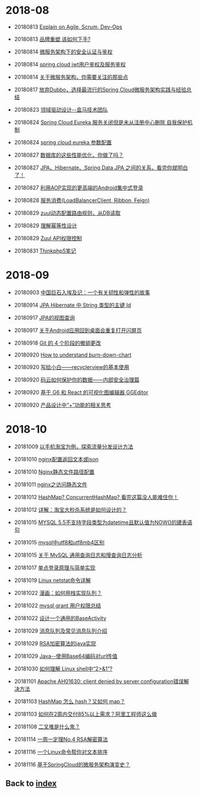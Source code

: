 # 2018-08
- 20180813 [Explain on Agile, Scrum, Dev-Ops](https://www.cnblogs.com/JackMa/p/5267553.html)
- 20180813 [品牌重塑,该如何下手?](https://mp.weixin.qq.com/s/AObb2yJwxz5Is3O6fopCaw)

- 20180814 [微服务架构下的安全认证与鉴权](https://blog.csdn.net/jessise_zhan/article/details/80130532)
- 20180814 [spring cloud jwt用户鉴权及服务鉴权](https://blog.csdn.net/luwei42768/article/details/79312867)
- 20180814 [关于微服务架构，你需要关注的那些点](https://mp.weixin.qq.com/s/OcKXrCQBxETxTNvXnNNaLw)

- 20180817 [放弃Dubbo，选择最流行的Spring Cloud微服务架构实践与经验总结](https://my.oschina.net/u/3677020/blog/1570248)

- 20180823 [领域驱动设计--盒马技术团队](https://mp.weixin.qq.com/s/c_5QUFu778NM67gNSrzvqA)

- 20180824 [Spring Cloud Eureka 服务关闭但是未从注册中心删除 自我保护机制](https://www.cnblogs.com/hfultrastrong/p/8623288.html)
- 20180824 [spring cloud eureka 参数配置](https://www.jianshu.com/p/e2bebfb0d075)

- 20180827 [数据库的这些性能优化，你做了吗？](https://mp.weixin.qq.com/s/TKnFxcz3OEeEv2eobSLaBQ)
- 20180827 [JPA、Hibernate、Spring Data JPA 之间的关系，看完你就明白了！](https://mp.weixin.qq.com/s/0O8Lt5qU31z8cc_rQZPbiA)
- 20180827 [利用AOP实现的更高端的Android集中式登录](https://mp.weixin.qq.com/s/8vrZLfoLGz045iQx4ehHdA)

- 20180828 [服务消费(LoadBalancerClient, Ribbon, Feign)](https://www.jianshu.com/p/562045489d9d)

- 20180829 [zuul动态配置路由规则，从DB读取](https://blog.csdn.net/tianyaleixiaowu/article/details/77933295?locationNum=5&fps=1)
- 20180829 [理解幂等性设计](http://www.cnblogs.com/weidagang2046/archive/2011/06/04/2063696.html)
- 20180829 [Zuul API权限控制](https://www.cnblogs.com/hyhnet/p/8097641.html)

- 20180831 [Thinkphp5笔记](http://www.thinkphp.cn/topic/48029.html)

# 2018-09
- 20180903 [中国巨石入埃及记：一个有关韧性和弹性的故事](http://finance.sina.com.cn/zl/china/2018-09-03/zl-ihiqtcan0826520.shtml)

- 20180914 [JPA Hibernate 中 String 类型的主键 Id](https://www.jianshu.com/p/5d3b8f13de8f)

- 20180917 [JPA的视图查询](https://blog.csdn.net/chaijunkun/article/details/8442406)
- 20180917 [关于Android应用回到桌面会重复打开闪屏页](https://www.jianshu.com/p/b202690b7d96)

- 20180918 [Git 的 4 个阶段的撤销更改](https://mp.weixin.qq.com/s/_fbkqgEtYGxttWWip8Esjw)

- 20180920 [How to understand burn-down-chart](https://www.jianshu.com/p/c59e2f6d861c?winzoom=1)
- 20180920 [写给小白——recyclerview的基本使用](https://www.jianshu.com/p/bb6b029de04f)
- 20180920 [码云如何保护你的数据——内部安全治理篇](https://mp.weixin.qq.com/s/mtiEt7WVirJlaZ7M3hRVcA)
- 20180920 [基于 G6 和 React 的可视化图编辑器 GGEditor](https://mp.weixin.qq.com/s/sd7Yhwepsg75M6aBLgKRmQ)
- 20180920 [产品设计中“+”功能的相关思考](https://mp.weixin.qq.com/s/kmQnyP24jLQrRnmD7evevA)

# 2018-10
- 20181009 [以手机淘宝为例，探索流量分发设计方法](https://mp.weixin.qq.com/s/oGvTb1eY3yrgJE90I5IBRQ)
- 20181010 [nginx配置返回文本或json](https://www.cnblogs.com/freeweb/p/5944894.html)
- 20181010 [Nginx静态文件路径配置](https://blog.csdn.net/spark_csdn/article/details/80836326)
- 20181011 [nginx之访问静态文件](https://www.cnblogs.com/yuan-yuan/p/4892301.html)
- 20181012 [HashMap? ConcurrentHashMap? 看完这篇没人能难住你！](https://my.oschina.net/crossoverjie/blog/1861138)
- 20181012 [详解：淘宝大秒杀系统是如何设计的？](https://my.oschina.net/u/3972077/blog/2231326)

- 20181015 [MYSQL 5.5不支持字段类型为datetime且默认值为NOW()的建表语句](https://blog.csdn.net/qq_37929849/article/details/78507210)
- 20181015 [mysql中utf8和utf8mb4区别](https://www.cnblogs.com/beyang/p/7580814.html)
- 20181015 [关于 MySQL 通用查询日志和慢查询日志分析](https://mp.weixin.qq.com/s/SL4dsWnJ4oIV2DHBYOulvA)
- 20181017 [单点登录原理与简单实现](https://blog.csdn.net/u011277123/article/details/53404269)
- 20181019 [Linux netstat命令详解](https://mp.weixin.qq.com/s/zApKruVMHOM1ebfOKqmO6g)

- 20181022 [漫画：如何用栈实现队列？](https://mp.weixin.qq.com/s/IiOUgS5jZ6pgVqUAJHwNKg)
- 20181022 [mysql grant 用户权限总结](https://blog.csdn.net/anzhen0429/article/details/78296814)
- 20181022 [设计一个通用的BaseActivity](https://blog.csdn.net/qq_25749749/article/details/81567766)

- 20181029 [消息队列及常见消息队列介绍](http://www.cnblogs.com/Terry-Wu/p/7644279.html)
- 20181029 [RSA加密算法的java实现](https://blog.csdn.net/cz0217/article/details/78426733)
- 20181029 [Java--使用Base64编码对url传值](https://blog.csdn.net/qq_36411874/article/details/79624739)
- 20181030 [如何理解 Linux shell中“2>&1”?](https://mp.weixin.qq.com/s/-9uO7lc_xfvpZxEsaez7HQ)
- 20181101 [Apache AH01630: client denied by server configuration错误解决方法](https://www.linuxidc.com/Linux/2017-02/140103.htm)
- 20181103 [HashMap 怎么 hash？又如何 map？](https://mp.weixin.qq.com/s/ev62FoC1eb1tm6EiHfKHuw)
- 20181103 [如何在2周内交付85%以上需求？阿里工程师这么做](https://mp.weixin.qq.com/s/M0S0sxJy3oxhgsyqTcLpaQ)

- 20181108 [二叉堆是什么鬼？](https://mp.weixin.qq.com/s/VlGCOaSjM4NS_ZloQuhwLA)
- 20181114 [一周一定理No.4 RSA解密算法](https://mp.weixin.qq.com/s/TOdQT0WZogTDhCz_WfURNw)
- 20181116 [一个Linux命令帮你对文本排序](https://mp.weixin.qq.com/s/I6bH30AOionkI76JxO0JJw)
- 20181116 [基于SpringCloud的微服务架构演变史？](https://mp.weixin.qq.com/s/nLjmWGa0OyueddiV_a13Eg)

## Back to [index](./index.md)